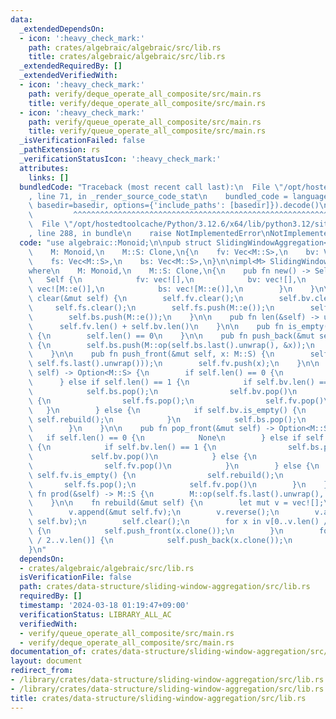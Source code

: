 ```yaml
---
data:
  _extendedDependsOn:
  - icon: ':heavy_check_mark:'
    path: crates/algebraic/algebraic/src/lib.rs
    title: crates/algebraic/algebraic/src/lib.rs
  _extendedRequiredBy: []
  _extendedVerifiedWith:
  - icon: ':heavy_check_mark:'
    path: verify/deque_operate_all_composite/src/main.rs
    title: verify/deque_operate_all_composite/src/main.rs
  - icon: ':heavy_check_mark:'
    path: verify/queue_operate_all_composite/src/main.rs
    title: verify/queue_operate_all_composite/src/main.rs
  _isVerificationFailed: false
  _pathExtension: rs
  _verificationStatusIcon: ':heavy_check_mark:'
  attributes:
    links: []
  bundledCode: "Traceback (most recent call last):\n  File \"/opt/hostedtoolcache/Python/3.12.6/x64/lib/python3.12/site-packages/onlinejudge_verify/documentation/build.py\"\
    , line 71, in _render_source_code_stat\n    bundled_code = language.bundle(stat.path,\
    \ basedir=basedir, options={'include_paths': [basedir]}).decode()\n          \
    \         ^^^^^^^^^^^^^^^^^^^^^^^^^^^^^^^^^^^^^^^^^^^^^^^^^^^^^^^^^^^^^^^^^^^^^^^^^^^^^^^^^\n\
    \  File \"/opt/hostedtoolcache/Python/3.12.6/x64/lib/python3.12/site-packages/onlinejudge_verify/languages/rust.py\"\
    , line 288, in bundle\n    raise NotImplementedError\nNotImplementedError\n"
  code: "use algebraic::Monoid;\n\npub struct SlidingWindowAggregation<M>\nwhere\n\
    \    M: Monoid,\n    M::S: Clone,\n{\n    fv: Vec<M::S>,\n    bv: Vec<M::S>,\n\
    \    fs: Vec<M::S>,\n    bs: Vec<M::S>,\n}\n\nimpl<M> SlidingWindowAggregation<M>\n\
    where\n    M: Monoid,\n    M::S: Clone,\n{\n    pub fn new() -> Self {\n     \
    \   Self {\n            fv: vec![],\n            bv: vec![],\n            fs:\
    \ vec![M::e()],\n            bs: vec![M::e()],\n        }\n    }\n\n    pub fn\
    \ clear(&mut self) {\n        self.fv.clear();\n        self.bv.clear();\n   \
    \     self.fs.clear();\n        self.fs.push(M::e());\n        self.bs.clear();\n\
    \        self.bs.push(M::e());\n    }\n\n    pub fn len(&self) -> usize {\n  \
    \      self.fv.len() + self.bv.len()\n    }\n\n    pub fn is_empty(&self) -> bool\
    \ {\n        self.len() == 0\n    }\n\n    pub fn push_back(&mut self, x: M::S)\
    \ {\n        self.bs.push(M::op(self.bs.last().unwrap(), &x));\n        self.bv.push(x);\n\
    \    }\n\n    pub fn push_front(&mut self, x: M::S) {\n        self.fs.push(M::op(&x,\
    \ self.fs.last().unwrap()));\n        self.fv.push(x);\n    }\n\n    pub fn pop_back(&mut\
    \ self) -> Option<M::S> {\n        if self.len() == 0 {\n            None\n  \
    \      } else if self.len() == 1 {\n            if self.bv.len() == 1 {\n    \
    \            self.bs.pop();\n                self.bv.pop()\n            } else\
    \ {\n                self.fs.pop();\n                self.fv.pop()\n         \
    \   }\n        } else {\n            if self.bv.is_empty() {\n               \
    \ self.rebuild();\n            }\n            self.bs.pop();\n            self.bv.pop()\n\
    \        }\n    }\n\n    pub fn pop_front(&mut self) -> Option<M::S> {\n     \
    \   if self.len() == 0 {\n            None\n        } else if self.len() == 1\
    \ {\n            if self.bv.len() == 1 {\n                self.bs.pop();\n   \
    \             self.bv.pop()\n            } else {\n                self.fs.pop();\n\
    \                self.fv.pop()\n            }\n        } else {\n            if\
    \ self.fv.is_empty() {\n                self.rebuild();\n            }\n     \
    \       self.fs.pop();\n            self.fv.pop()\n        }\n    }\n\n    pub\
    \ fn prod(&self) -> M::S {\n        M::op(self.fs.last().unwrap(), self.bs.last().unwrap())\n\
    \    }\n\n    fn rebuild(&mut self) {\n        let mut v = vec![];\n        v.reserve(self.len());\n\
    \        v.append(&mut self.fv);\n        v.reverse();\n        v.append(&mut\
    \ self.bv);\n        self.clear();\n        for x in v[0..v.len() / 2].iter().rev()\
    \ {\n            self.push_front(x.clone());\n        }\n        for x in &v[v.len()\
    \ / 2..v.len()] {\n            self.push_back(x.clone());\n        }\n    }\n\
    }\n"
  dependsOn:
  - crates/algebraic/algebraic/src/lib.rs
  isVerificationFile: false
  path: crates/data-structure/sliding-window-aggregation/src/lib.rs
  requiredBy: []
  timestamp: '2024-03-18 01:19:47+09:00'
  verificationStatus: LIBRARY_ALL_AC
  verifiedWith:
  - verify/queue_operate_all_composite/src/main.rs
  - verify/deque_operate_all_composite/src/main.rs
documentation_of: crates/data-structure/sliding-window-aggregation/src/lib.rs
layout: document
redirect_from:
- /library/crates/data-structure/sliding-window-aggregation/src/lib.rs
- /library/crates/data-structure/sliding-window-aggregation/src/lib.rs.html
title: crates/data-structure/sliding-window-aggregation/src/lib.rs
---
```

